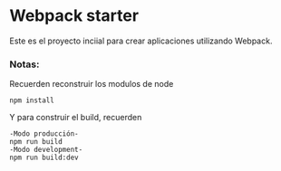 # Webpack starter

Este es el proyecto inciial para crear aplicaciones utilizando Webpack.

### Notas:

Recuerden reconstruir los modulos de node
```
npm install
```

Y para construir el build, recuerden
```
-Modo producción-
npm run build
-Modo development-
npm run build:dev
```